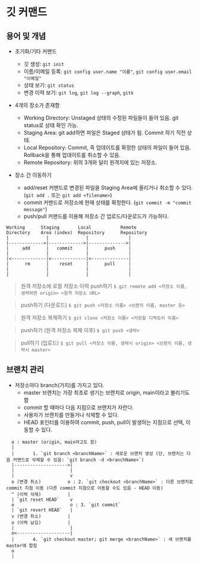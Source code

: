 # 깃 커맨드

## 용어 및 개념

* 초기화/기타 커맨드
  - 깃 생성: `git init`
  - 이름/이메일 등록: `git config user.name "이름"`, `git config user.email "이메일"`
  - 상태 보기: `git status`
  - 변경 이력 보기: `git log`, `git log --graph`, `gitk`

* 4개의 장소가 존재함
  - Working Directory: Unstaged 상태의 수정된 파일들이 들어 있음. git status로 상태 확인 가능.
  - Staging Area: git add하면 파일은 Staged 상태가 됨. Commit 하기 직전 상태.
  - Local Repository: Commit, 즉 업데이트를 확정한 상태의 파일이 들어 있음. Rollback을 통해 업데이트를 취소할 수 있음.
  - Remote Repository: 위의 3개와 달리 원격지에 있는 저장소.

* 장소 간 이동하기
  - add/reset 커맨드로 변경된 파일을 Staging Area에 올리거나 취소할 수 있다. (`git add .` 또는 `git add <filename>`)
  - commit 커맨드로 저장소에 현재 상태를 확정한다. (`git commit -m "commit message"`)
  - push/pull 커맨드를 이용해 저장소 간 업로드/다운로드가 가능하다.

```
Working      Staging       Local           Remote
Directory    Area (index)  Repository      Repository
|              |              |               |
|------------->|------------->|-------------->|
|     add      |   commit     |      push     |
|              |              |               |
|<-------------|<-------------|<--------------|
|      rm      |    reset     |      pull     |
|              |              |               |
|              |              |               |
```

> 원격 저장소에 로컬 저장소 이력 push하기
`$ git remote add <저장소 이름, 생략하면 origin> <원격 저장소 URL>`

> push하기 (다운로드)
`$ git push <저장소 이름> <브랜치 이름, master 등>`

> 원격 저장소 복제하기
`$ git clone <저장소 이름> <저장할 디렉토리 이름>`

> push하기 (원격 저장소 복제 이후)
`$ git push <생략>`

> pull하기 (업로드)
`$ git pull <저장소 이름, 생략시 origin> <브랜치 이름, 생략시 master>`


## 브랜치 관리

* 저장소마다 branch(가지)를 가지고 있다.
  - master 브랜치는 가장 최초로 생기는 브랜치로 origin, main이라고 불리기도 함
  - commit 할 때마다 다음 지점으로 브랜치가 자란다.
  - 사용자가 브랜치를 만들거나 삭제할 수 있다.
  - HEAD 포인터를 이용하여 commit, push, pull이 발생하는 지점으로 선택, 이동할 수 있다.
 
```
  o : master (origin, main라고도 함)
  |
  |       1. `git branch <branchName>` : 새로운 브랜치 생성 (단, 브랜치는 다음 커맨드로 삭제할 수 있음: `git branch -d <branchName>`)
  |-------------------->|
  |                     |
  |                     v
  o (변경 취소)          o : 2. `git checkout <branchName>` : 다른 브랜치로 commit 지점 이동 (다른 commit 지점으로 이동할 수도 있음 - HEAD 이동)
  ^ (이력 삭제)          |
  | `git reset HEAD`    v
  o                     o : 3. `git commit`
  | `git revert HEAD`   |
  v (변경 취소)          |
  o (이력 남김)          |
  |                     |
  o<--------------------|
  |       4. `git checkout master; git merge <branchName>` : 새 브랜치를 master에 합침
  o
  |
```
